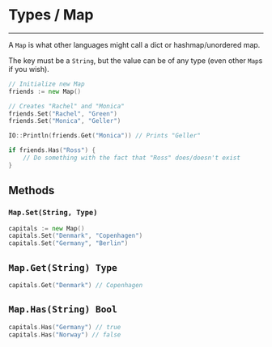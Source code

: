 # Types / Map

----

A `Map` is what other languages might call a dict or hashmap/unordered map.

The key must be a `String`, but the value can be of any type (even other `Map`s if you wish).

```go
// Initialize new Map
friends := new Map()

// Creates "Rachel" and "Monica"
friends.Set("Rachel", "Green")
friends.Set("Monica", "Geller")

IO::Println(friends.Get("Monica")) // Prints "Geller"

if friends.Has("Ross") {
	// Do something with the fact that "Ross" does/doesn't exist	
}
```

## Methods

### `Map.Set(String, Type)`

```go
capitals := new Map()
capitals.Set("Denmark", "Copenhagen")
capitals.Set("Germany", "Berlin")
```

## `Map.Get(String) Type`

```go
capitals.Get("Denmark") // Copenhagen
```

## `Map.Has(String) Bool`

```go
capitals.Has("Germany") // true
capitals.Has("Norway") // false
```